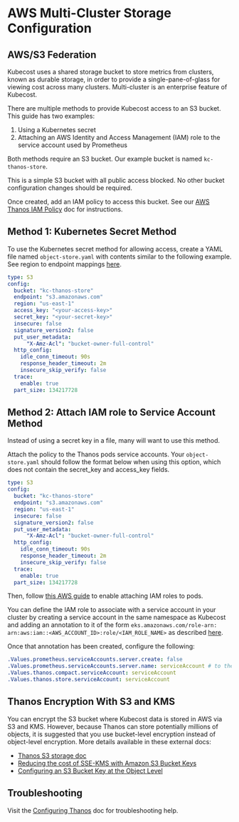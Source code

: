# AWS Multi-Cluster Storage Configuration

## AWS/S3 Federation

Kubecost uses a shared storage bucket to store metrics from clusters, known as durable storage, in order to provide a single-pane-of-glass for viewing cost across many clusters. Multi-cluster is an enterprise feature of Kubecost.

There are multiple methods to provide Kubecost access to an S3 bucket. This guide has two examples:

1. Using a Kubernetes secret
2. Attaching an AWS Identity and Access Management (IAM) role to the service account used by Prometheus

Both methods require an S3 bucket. Our example bucket is named `kc-thanos-store`.

This is a simple S3 bucket with all public access blocked. No other bucket configuration changes should be required.

Once created, add an IAM policy to access this bucket. See our [AWS Thanos IAM Policy](aws-service-account-thanos.md) doc for instructions.

## Method 1: Kubernetes Secret Method

To use the Kubernetes secret method for allowing access, create a YAML file named `object-store.yaml` with contents similar to the following example. See region to endpoint mappings [here](https://docs.aws.amazon.com/general/latest/gr/rande.html#s3_region).

```yaml
type: S3
config:
  bucket: "kc-thanos-store"
  endpoint: "s3.amazonaws.com"
  region: "us-east-1"
  access_key: "<your-access-key>"
  secret_key: "<your-secret-key>"
  insecure: false
  signature_version2: false
  put_user_metadata:
      "X-Amz-Acl": "bucket-owner-full-control"
  http_config:
    idle_conn_timeout: 90s
    response_header_timeout: 2m
    insecure_skip_verify: false
  trace:
    enable: true
  part_size: 134217728
```

## Method 2: Attach IAM role to Service Account Method

Instead of using a secret key in a file, many will want to use this method.

Attach the policy to the Thanos pods service accounts. Your `object-store.yaml` should follow the format below when using this option, which does not contain the secret_key and access_key fields.

```yaml
type: S3
config:
  bucket: "kc-thanos-store"
  endpoint: "s3.amazonaws.com"
  region: "us-east-1"
  insecure: false
  signature_version2: false
  put_user_metadata:
      "X-Amz-Acl": "bucket-owner-full-control"
  http_config:
    idle_conn_timeout: 90s
    response_header_timeout: 2m
    insecure_skip_verify: false
  trace:
    enable: true
  part_size: 134217728
```

Then, follow [this AWS guide](https://docs.aws.amazon.com/eks/latest/userguide/enable-iam-roles-for-service-accounts.html) to enable attaching IAM roles to pods.

You can define the IAM role to associate with a service account in your cluster by creating a service account in the same namespace as Kubecost and adding an annotation to it of the form `eks.amazonaws.com/role-arn: arn:aws:iam::<AWS_ACCOUNT_ID>:role/<IAM_ROLE_NAME>`
as described [here](https://docs.aws.amazon.com/eks/latest/userguide/associate-service-account-role.html).

Once that annotation has been created, configure the following:

```yaml
.Values.prometheus.serviceAccounts.server.create: false
.Values.prometheus.serviceAccounts.server.name: serviceAccount # to the name of your created service account
.Values.thanos.compact.serviceAccount: serviceAccount
.Values.thanos.store.serviceAccount: serviceAccount
```

## Thanos Encryption With S3 and KMS

You can encrypt the S3 bucket where Kubecost data is stored in AWS via S3 and KMS. However, because Thanos can store potentially millions of objects, it is suggested that you use bucket-level encryption instead of object-level encryption. More details available in these external docs:

* [Thanos S3 storage doc](https://thanos.io/tip/thanos/storage.md/#s3)
* [Reducing the cost of SSE-KMS with Amazon S3 Bucket Keys](https://docs.aws.amazon.com/AmazonS3/latest/userguide/bucket-key.html)
* [Configuring an S3 Bucket Key at the Object Level](https://docs.aws.amazon.com/AmazonS3/latest/userguide/configuring-bucket-key-object.html)

## Troubleshooting

Visit the [Configuring Thanos](/install-and-configure/install/multi-cluster/thanos-setup/configuring-thanos.md#troubleshooting) doc for troubleshooting help.
